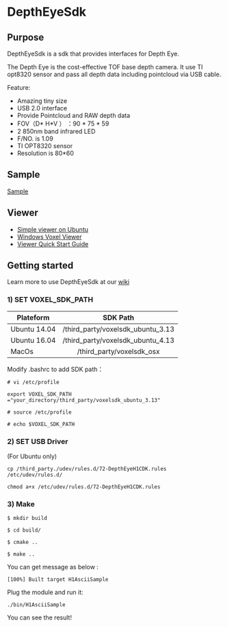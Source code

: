 # DepthEyeSdk


## Purpose
DepthEyeSdk is a sdk that provides interfaces for Depth Eye.

The Depth Eye is the cost-effective TOF base depth camera. It use TI opt8320 sensor and pass all depth data including pointcloud via USB cable.

Feature:
* Amazing tiny size
* USB 2.0 interface
* Provide Pointcloud  and RAW depth data 
* FOV（D* H*V ） ：90 * 75 * 59
* 2 850nm band infrared LED
* F/NO. is 1.09 
* TI OPT8320 sensor
* Resolution is 80*60

## Sample
[Sample](https://github.com/pointcloud-ai/DepthEyeSdk/tree/master/test)


## Viewer 

* [Simple viewer on Ubuntu](https://github.com/pointcloud-ai/DepthEyeSdk/tree/master/tools)
* [Windows Voxel Viewer]( http://statics3.seeedstudio.com/assets/file/bazaar/product/Windows_Viewer.rar)
* [Viewer Quick Start Guide]( http://www.ti.com.cn/cn/lit/ug/sbou157/sbou157.pdf)


## Getting started

Learn more to use DepthEyeSdk at our [wiki](https://github.com/pointcloud-ai/DepthEyeSdk/wiki)


### 1) SET VOXEL_SDK_PATH


|Plateform | SDK Path |
|- | :-: | 
|Ubuntu 14.04 |/third_party/voxelsdk_ubuntu_3.13|
|Ubuntu 16.04 | /third_party/voxelsdk_ubuntu_4.13|
|MacOs | /third_party/voxelsdk_osx|
 

Modify .bashrc to add SDK path：

`# vi /etc/profile`

`export VOXEL_SDK_PATH ="your_directory/third_party/voxelsdk_ubuntu_3.13"`

 
`# source /etc/profile`

`# echo $VOXEL_SDK_PATH `

### 2) SET USB Driver
(For Ubuntu only)

`cp /third_party./udev/rules.d/72-DepthEyeH1CDK.rules /etc/udev/rules.d/`

`chmod a+x /etc/udev/rules.d/72-DepthEyeH1CDK.rules`

### 3) Make

`$ mkdir build    `

`$ cd build/   `

`$ cmake ..`

`$ make ..`

You can get message as below : 

`[100%] Built target H1AsciiSample`

Plug the module and run it:

`./bin/H1AsciiSample`

You can see the result!
